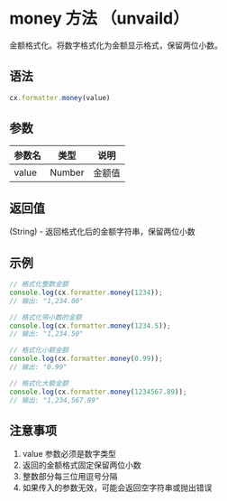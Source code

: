 # money 方法 （unvaild）

金额格式化。将数字格式化为金额显示格式，保留两位小数。

## 语法

```js
cx.formatter.money(value)
```

## 参数

| 参数名 | 类型 | 说明 |
|--------|------|------|
| value | Number | 金额值 |

## 返回值

(String) - 返回格式化后的金额字符串，保留两位小数

## 示例

```js
// 格式化整数金额
console.log(cx.formatter.money(1234)); 
// 输出: "1,234.00"

// 格式化带小数的金额
console.log(cx.formatter.money(1234.5)); 
// 输出: "1,234.50"

// 格式化小额金额
console.log(cx.formatter.money(0.99)); 
// 输出: "0.99"

// 格式化大额金额
console.log(cx.formatter.money(1234567.89)); 
// 输出: "1,234,567.89"
```

## 注意事项

1. value 参数必须是数字类型
2. 返回的金额格式固定保留两位小数
3. 整数部分每三位用逗号分隔
4. 如果传入的参数无效，可能会返回空字符串或抛出错误 